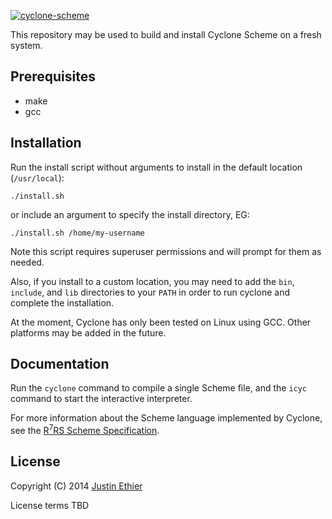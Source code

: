 [<img src="https://raw.githubusercontent.com/justinethier/cyclone/master/docs/images/cyclone-logo-03-header.png" alt="cyclone-scheme">](http://github.com/justinethier/cyclone)

This repository may be used to build and install Cyclone Scheme on a fresh system.

Prerequisites
-------------

- make
- gcc

Installation
------------

Run the install script without arguments to install in the default location (`/usr/local`):

    ./install.sh  

 or include an argument to specify the install directory, EG:

    ./install.sh /home/my-username

Note this script requires superuser permissions and will prompt for them as needed.

Also, if you install to a custom location, you may need to add the `bin`, `include`, and `lib` directories to your `PATH` in order to run cyclone and complete the installation.

At the moment, Cyclone has only been tested on Linux using GCC. Other platforms may be added in the future.

Documentation
-------------
Run the `cyclone` command to compile a single Scheme file, and the `icyc` command to start the interactive interpreter.

For more information about the Scheme language implemented by Cyclone, see the [R<sup>7</sup>RS Scheme Specification](http://trac.sacrideo.us/wg/wiki).

License
-------
Copyright (C) 2014 [Justin Ethier](http://github.com/justinethier)

License terms TBD

